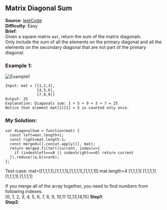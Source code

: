 ## Matrix Diagonal Sum

**Source**: [leetCode](https://leetcode.com/problems/matrix-diagonal-sum/)   
**Difficulty**: Easy   
**Brief**:  
Given a square matrix ```mat```, return the sum of the matrix diagonals.  
Only include the sum of all the elements on the primary diagonal and all the elements on the secondary diagonal that are not part of the primary diagonal.  

### Example 1:
![Example1](https://assets.leetcode.com/uploads/2020/08/14/sample_1911.png?raw=true)
```
Input: mat = [[1,2,3],  
              [4,5,6],  
              [7,8,9]]  
Output: 25
Explanation: Diagonals sum: 1 + 5 + 9 + 3 + 7 = 25
Notice that element mat[1][1] = 5 is counted only once.
```


### My Solution:
```
var diagonalSum = function(mat) {
  const left=mat.length+1;
  const right=mat.length-1;
  const merged=[].concat.apply([], mat);
  return merged.filter((current, index)=>{
    if (index%left===0 || index%right===0) return current
  }).reduce((a,b)=>a+b);
};
```
Test-case: mat=[[1,1,1,1],[1,1,1,1],[1,1,1,1],[1,1,1,1]]
mat.length=4
[1,1,1,1]
[1,1,1,1]
[1,1,1,1]
[1,1,1,1]


If you merge all of the array together, you need to find numbers from following indexes:  
[0, 1, 2, 3,
 4, 5, 6, 7,
 8, 9, 10,11
 12,13,14,15]
**Step1**:  
**Step2**:  
